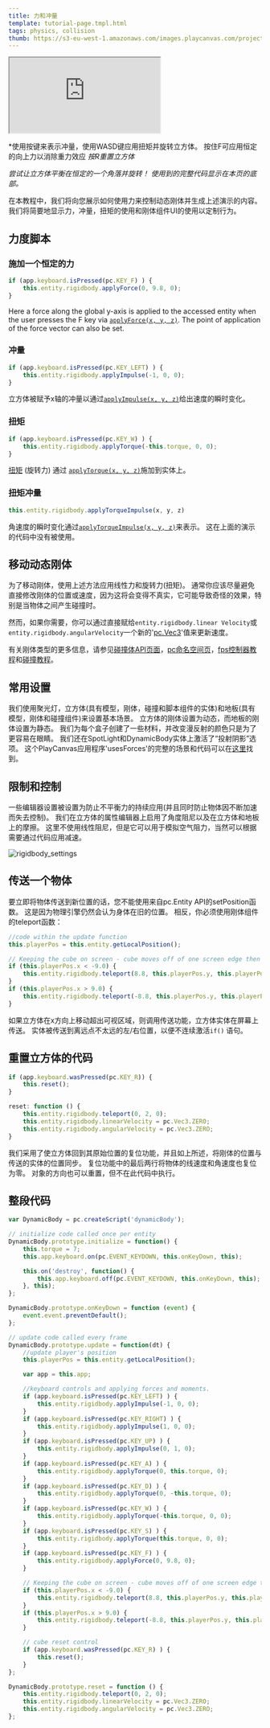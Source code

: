 ```yaml
---
title: 力和冲量
template: tutorial-page.tmpl.html
tags: physics, collision
thumb: https://s3-eu-west-1.amazonaws.com/images.playcanvas.com/projects/12/405828/95F429-image-75.jpg
---
```


<iframe src="https://playcanv.as/p/8LTSuf4F/"></iframe>

*使用按键来表示冲量，使用WASD键应用扭矩并旋转立方体。 按住F可应用恒定的向上力以消除重力效应
*按R重置立方体*

*尝试让立方体平衡在恒定的一个角落并旋转！*
*使用到的完整代码显示在本页的底部。*

在本教程中，我们将向您展示如何使用力来控制动态刚体并生成上述演示的内容。 我们将简要地显示力，冲量，扭矩的使用和刚体组件UI的使用以定制行为。

## 力度脚本

### 施加一个恒定的力

```javascript
if (app.keyboard.isPressed(pc.KEY_F) ) {
    this.entity.rigidbody.applyForce(0, 9.8, 0);
}
```

Here a force along the global y-axis is applied to the accessed entity when the user presses the F key via [`applyForce(x, y, z)`][1]. The point of application of the force vector can also be set.

### 冲量

```javascript
if (app.keyboard.isPressed(pc.KEY_LEFT) ) {
    this.entity.rigidbody.applyImpulse(-1, 0, 0);
}
```

立方体被赋予x轴的冲量以通过[`applyImpulse(x, y, z)`][2]给出速度的瞬时变化。

### 扭矩

```javascript
if (app.keyboard.isPressed(pc.KEY_W) ) {
    this.entity.rigidbody.applyTorque(-this.torque, 0, 0);
}
```

[扭矩](https://en.wikipedia.org/wiki/Torque) (旋转力) 通过 [`applyTorque(x, y, z)`][3]施加到实体上。

### 扭矩冲量

```javascript
this.entity.rigidbody.applyTorqueImpulse(x, y, z)
```

角速度的瞬时变化通过[`applyTorqueImpulse(x, y, z)`][4]来表示。 这在上面的演示的代码中没有被使用。

## 移动动态刚体

为了移动刚体，使用上述方法应用线性力和旋转力(扭矩)。 通常你应该尽量避免直接修改刚体的位置或速度，因为这将会变得不真实，它可能导致奇怪的效果，特别是当物体之间产生碰撞时。

然而，如果你需要，你可以通过直接赋给`entity.rigidbody.linear Velocity`或`entity.rigidbody.angularVelocity`一个新的'[pc.Vec3][5]'值来更新速度。

有关刚体类型的更多信息，请参见[碰撞体API页面][6]，[pc命名空间页][7]，[fps控制器教程][8]和[碰撞教程][9]。

## 常用设置

我们使用聚光灯，立方体(具有模型，刚体，碰撞和脚本组件的实体)和地板(具有模型，刚体和碰撞组件)来设置基本场景。 立方体的刚体设置为动态，而地板的刚体设置为静态。 我们为每个盒子创建了一些材料，并改变漫反射的颜色只是为了更容易在眼睛。 我们还在SpotLight和DynamicBody实体上激活了“投射阴影”选项。 这个PlayCanvas应用程序'usesForces'的完整的场景和代码可以在[这里][10]找到。

## 限制和控制

一些编辑器设置被设置为防止不平衡力的持续应用(并且同时防止物体因不断加速而失去控制)。 我们在立方体的属性编辑器上启用了角度阻尼以及在立方体和地板上的摩擦。 这里不使用线性阻尼，但是它可以用于模拟空气阻力，当然可以根据需要通过代码应用减速。

<img src="/images/tutorials/forces/rigidbody_settings.jpg" alt="rigidbody_settings"/>

## 传送一个物体

要立即将物体传送到新位置的话，您不能使用来自pc.Entity API的setPosition函数。 这是因为物理引擎仍然会认为身体在旧的位置。 相反，你必须使用刚体组件的teleport函数：

```javascript
//code within the update function
this.playerPos = this.entity.getLocalPosition();

// Keeping the cube on screen - cube moves off of one screen edge then appears from the opposite edge.
if (this.playerPos.x < -9.0) {
    this.entity.rigidbody.teleport(8.8, this.playerPos.y, this.playerPos.z);
}
if (this.playerPos.x > 9.0) {
    this.entity.rigidbody.teleport(-8.8, this.playerPos.y, this.playerPos.z);
}
```

如果立方体在x方向上移动超出可视区域，则调用传送功能，立方体实体在屏幕上传送。 实体被传送到离远点不太远的左/右位置，以便不连续激活`if()` 语句。

## 重置立方体的代码

```javascript
if (app.keyboard.wasPressed(pc.KEY_R)) {
    this.reset();
}
```
```javascript
reset: function () {
    this.entity.rigidbody.teleport(0, 2, 0);
    this.entity.rigidbody.linearVelocity = pc.Vec3.ZERO;
    this.entity.rigidbody.angularVelocity = pc.Vec3.ZERO;
}
```

我们采用了使立方体回到其原始位置的复位功能，并且如上所述，将刚体的位置与传送的实体的位置同步。 复位功能中的最后两行将物体的线速度和角速度也复位为零。 对象的方向也可以重置，但不在此代码中执行。

## 整段代码

```javascript
var DynamicBody = pc.createScript('dynamicBody');

// initialize code called once per entity
DynamicBody.prototype.initialize = function() {
    this.torque = 7;
    this.app.keyboard.on(pc.EVENT_KEYDOWN, this.onKeyDown, this);

    this.on('destroy', function() {
        this.app.keyboard.off(pc.EVENT_KEYDOWN, this.onKeyDown, this);
    }, this);
};

DynamicBody.prototype.onKeyDown = function (event) {
    event.event.preventDefault();
};

// update code called every frame
DynamicBody.prototype.update = function(dt) {
    //update player's position
    this.playerPos = this.entity.getLocalPosition();

    var app = this.app;

    //keyboard controls and applying forces and moments.
    if (app.keyboard.isPressed(pc.KEY_LEFT) ) {
        this.entity.rigidbody.applyImpulse(-1, 0, 0);
    }
    if (app.keyboard.isPressed(pc.KEY_RIGHT) ) {
        this.entity.rigidbody.applyImpulse(1, 0, 0);
    }
    if (app.keyboard.isPressed(pc.KEY_UP) ) {
        this.entity.rigidbody.applyImpulse(0, 1, 0);
    }
    if (app.keyboard.isPressed(pc.KEY_A) ) {
        this.entity.rigidbody.applyTorque(0, this.torque, 0);
    }
    if (app.keyboard.isPressed(pc.KEY_D) ) {
        this.entity.rigidbody.applyTorque(0, -this.torque, 0);
    }
    if (app.keyboard.isPressed(pc.KEY_W) ) {
        this.entity.rigidbody.applyTorque(-this.torque, 0, 0);
    }
    if (app.keyboard.isPressed(pc.KEY_S) ) {
        this.entity.rigidbody.applyTorque(this.torque, 0, 0);
    }
    if (app.keyboard.isPressed(pc.KEY_F) ) {
        this.entity.rigidbody.applyForce(0, 9.8, 0);
    }

    // Keeping the cube on screen - cube moves off of one screen edge then appears from the opposite edge.
    if (this.playerPos.x < -9.0) {
        this.entity.rigidbody.teleport(8.8, this.playerPos.y, this.playerPos.z);
    }
    if (this.playerPos.x > 9.0) {
        this.entity.rigidbody.teleport(-8.8, this.playerPos.y, this.playerPos.z);
    }

    // cube reset control
    if (app.keyboard.wasPressed(pc.KEY_R) ) {
        this.reset();
    }
};

DynamicBody.prototype.reset = function () {
    this.entity.rigidbody.teleport(0, 2, 0);
    this.entity.rigidbody.linearVelocity = pc.Vec3.ZERO;
    this.entity.rigidbody.angularVelocity = pc.Vec3.ZERO;
};
```

[1]: /api/pc.RigidBodyComponent.html#applyForce
[2]: /api/pc.RigidBodyComponent.html#applyImpulse
[3]: /api/pc.RigidBodyComponent.html#applyTorque
[4]: /api/pc.RigidBodyComponent.html#applyTorqueImpulse
[5]: /api/pc.Vec3.html
[6]: /api/pc.CollisionComponent.html
[7]: /api/pc.html
[8]: /tutorials/first-person-movement/
[9]: /tutorials/collision-and-triggers/
[10]: https://playcanvas.com/project/405828/overview/tutorial-forces--impulses


